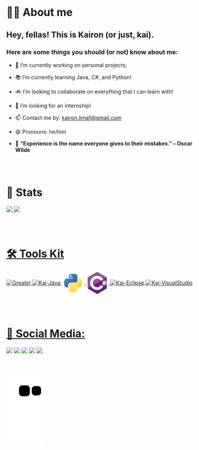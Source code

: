# 👩‍💻 About me

## Hey, fellas! This is Kairon (or just, kai).

### Here are some things you should (or not) know about me:

- 🔭 I’m currently working on personal projects;
- 📚 I’m currently learning Java, C#, and Python!
- 🚲 I’m looking to collaborate on everything that I can learn with!
- 🔎 I’m looking for an internship!
- 📫 Contact me by: kairon.lima1@gmail.com
- 😄 Pronouns: he/him

- 🎈 **“Experience is the name everyone gives to their mistakes.” – Oscar Wilde**
 
<br><br>
# 🏅 Stats
<div align="left">
  <a href="https://github.com/rafaballerini">
  <img height="180em" src="https://github-readme-stats.vercel.app/api?username=kaifritz02&show_icons=true&theme=merko&include_all_commits=true&count_private=true"/>
  <img height="130em" src="https://github-readme-stats.vercel.app/api/top-langs/?username=kaifritz02&layout=compact&langs_count=7&theme=merko"/>
</div>

<br><br>
  
# 🛠️ Tools Kit
  <div alig = "left">
  <img align="center" alt="Greater" height="15" width="15" src="https://user-images.githubusercontent.com/83096504/170286193-9f9b3012-c12d-45d5-ad6b-5f310b46de14.png"> 
  <img align="center" alt="Kai-Java" height="60" width="60" src="https://cdn.jsdelivr.net/gh/devicons/devicon/icons/java/java-original.svg">
  <img align="center" alt="Kai-Python" height="60" width="60" src="https://raw.githubusercontent.com/devicons/devicon/master/icons/python/python-original.svg">
  <img align="center" alt="Kai-Csharp" height="60" width="60" src="https://raw.githubusercontent.com/devicons/devicon/master/icons/csharp/csharp-original.svg">
  <img align="center" alt="Kai-Eclipse" height="60" width="60" src="https://icons.iconarchive.com/icons/papirus-team/papirus-apps/128/eclipse-icon.png">  
  <img align="center" alt="Kai-VisualStudio" height="60" width="60" src="https://cdn.jsdelivr.net/gh/devicons/devicon/icons/visualstudio/visualstudio-plain.svg">
   

</div>

  
  <br><br>
# 📱 Social Media:
  <div> 
  <a href="https://instagram.com/rafaballerini" target="_blank"><img src="https://img.shields.io/badge/-Instagram-%23E4405F?style=for-the-badge&logo=instagram&logoColor=white" target="_blank"></a>
 <a href="https://discord.gg/wagxzStdcR" target="_blank"><img src="https://img.shields.io/badge/Discord-7289DA?style=for-the-badge&logo=discord&logoColor=white" target="_blank"></a> 
  <a href = "mailto:contatorafaballerini@gmail.com"><img src="https://img.shields.io/badge/-Gmail-%23333?style=for-the-badge&logo=gmail&logoColor=white" target="_blank"></a>
  <a href="https://www.linkedin.com/in/rafaella-ballerini-45875016a" target="_blank"><img src="https://img.shields.io/badge/-LinkedIn-%230077B5?style=for-the-badge&logo=linkedin&logoColor=white" target="_blank"></a> 
  <a href="https://twitter.com/theblinkai" target="_blank"><img src="https://img.shields.io/badge/Twitter-1DA1F2?style=for-the-badge&logo=twitter&logoColor=white" target="_blank"></a>
    </div> 
  
<br><br> 
![Snake animation](https://github.com/rafaballerini/rafaballerini/blob/output/github-contribution-grid-snake.svg)
  
  
    
  
